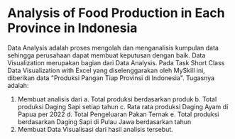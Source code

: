 # Analysis of Food Production in Each Province in Indonesia
Data Analysis adalah proses mengolah dan menganalisis kumpulan data sehingga perusahaan dapat membuat keputusan dengan baik. Data Visualization merupakan bagian dari Data Analysis. Pada Task Short Class Data Visualization with Excel yang diselenggarakan oleh MySkill ini, diberikan data "Produksi Pangan Tiap Provinsi di Indonesia". Tugasnya adalah: 
1. Membuat analisis dari                                                                         a. Total produksi berdasarkan produk                                                          b. Total produksi Daging Sapi setiap tahun                                                    c. Rata rata produksi Daging Ayam di Papua per 2022                                           d. Total Pengeluaran Pakan Ternak                                                             e. Total produksi berdasarkan Daging Sapi di Pulau Jawa berdasarkan tahun
2. Membuat Data Visualisasi dari hasil analisis tersebut.
